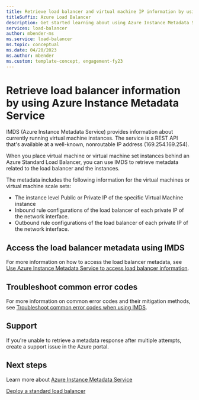 ```yaml
---
title: Retrieve load balancer and virtual machine IP information by using Azure Instance Metadata Service
titleSuffix: Azure Load Balancer
description: Get started learning about using Azure Instance Metadata Service to retrieve load balancer information.
services: load-balancer
author: mbender-ms
ms.service: load-balancer
ms.topic: conceptual
ms.date: 04/20/2023
ms.author: mbender
ms.custom: template-concept, engagement-fy23
---
```


# Retrieve load balancer information by using Azure Instance Metadata Service

IMDS (Azure Instance Metadata Service) provides information about currently running virtual machine instances. The service is a REST API that's available at a well-known, nonroutable IP address (169.254.169.254). 

When you place virtual machine or virtual machine set instances behind an Azure Standard Load Balancer, you can use IMDS to retrieve metadata related to the load balancer and the instances.

The metadata includes the following information for the virtual machines or virtual machine scale sets:

* The instance level Public or Private IP of the specific Virtual Machine instance
* Inbound rule configurations of the load balancer of each private IP of the network interface.
* Outbound rule configurations of the load balancer of each private IP of the network interface.

## Access the load balancer metadata using IMDS

For more information on how to access the load balancer metadata, see [Use Azure Instance Metadata Service to access load balancer information](howto-load-balancer-imds.md).

## Troubleshoot common error codes

For more information on common error codes and their mitigation methods, see [Troubleshoot common error codes when using IMDS](troubleshoot-load-balancer-imds.md). 

## Support

If you're unable to retrieve a metadata response after multiple attempts, create a support issue in the Azure portal.

## Next steps
Learn more about [Azure Instance Metadata Service](../virtual-machines/windows/instance-metadata-service.md)

[Deploy a standard load balancer](quickstart-load-balancer-standard-public-portal.md)

